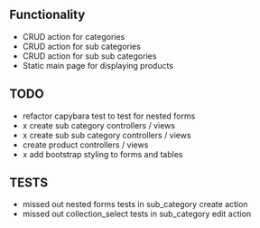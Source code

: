 ## Functionality

* CRUD action for categories
* CRUD action for sub categories
* CRUD action for sub sub categories
* Static main page for displaying products

## TODO

* refactor capybara test to test for nested forms
* x create sub category controllers / views
* x create sub sub category controllers / views
* create product controllers / views
* x add bootstrap styling to forms and tables

## TESTS

* missed out nested forms tests in sub_category create action
* missed out collection_select tests in sub_category edit action
